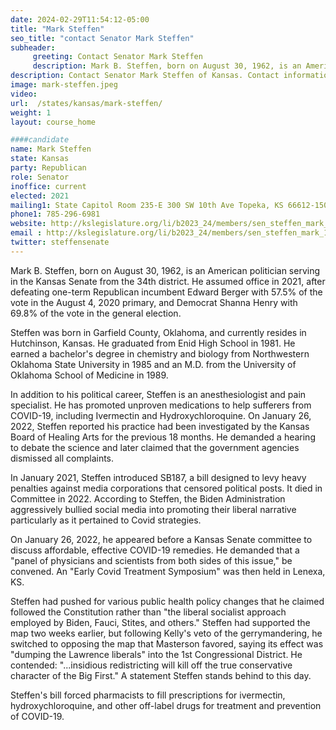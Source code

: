 ```yaml
---
date: 2024-02-29T11:54:12-05:00
title: "Mark Steffen"
seo_title: "contact Senator Mark Steffen"
subheader:
     greeting: Contact Senator Mark Steffen
     description: Mark B. Steffen, born on August 30, 1962, is an American politician serving in the Kansas Senate from the 34th district. He assumed office in 2021.
description: Contact Senator Mark Steffen of Kansas. Contact information for Mark Steffen includes email address, phone number, and mailing address.
image: mark-steffen.jpeg
video:
url:  /states/kansas/mark-steffen/
weight: 1
layout: course_home

####candidate
name: Mark Steffen
state: Kansas
party: Republican
role: Senator
inoffice: current
elected: 2021
mailing1: State Capitol Room 235-E 300 SW 10th Ave Topeka, KS 66612-1504
phone1: 785-296-6981
website: http://kslegislature.org/li/b2023_24/members/sen_steffen_mark_1/
email : http://kslegislature.org/li/b2023_24/members/sen_steffen_mark_1/
twitter: steffensenate
---
```


Mark B. Steffen, born on August 30, 1962, is an American politician serving in the Kansas Senate from the 34th district. He assumed office in 2021, after defeating one-term Republican incumbent Edward Berger with 57.5% of the vote in the August 4, 2020 primary, and Democrat Shanna Henry with 69.8% of the vote in the general election.

Steffen was born in Garfield County, Oklahoma, and currently resides in Hutchinson, Kansas. He graduated from Enid High School in 1981. He earned a bachelor's degree in chemistry and biology from Northwestern Oklahoma State University in 1985 and an M.D. from the University of Oklahoma School of Medicine in 1989.

In addition to his political career, Steffen is an anesthesiologist and pain specialist. He has promoted unproven medications to help sufferers from COVID-19, including Ivermectin and Hydroxychloroquine. On January 26, 2022, Steffen reported his practice had been investigated by the Kansas Board of Healing Arts for the previous 18 months. He demanded a hearing to debate the science and later claimed that the government agencies dismissed all complaints.

In January 2021, Steffen introduced SB187, a bill designed to levy heavy penalties against media corporations that censored political posts. It died in Committee in 2022. According to Steffen, the Biden Administration aggressively bullied social media into promoting their liberal narrative particularly as it pertained to Covid strategies.

On January 26, 2022, he appeared before a Kansas Senate committee to discuss affordable, effective COVID-19 remedies. He demanded that a "panel of physicians and scientists from both sides of this issue," be convened. An "Early Covid Treatment Symposium" was then held in Lenexa, KS.

Steffen had pushed for various public health policy changes that he claimed followed the Constitution rather than "the liberal socialist approach employed by Biden, Fauci, Stites, and others." Steffen had supported the map two weeks earlier, but following Kelly's veto of the gerrymandering, he switched to opposing the map that Masterson favored, saying its effect was "dumping the Lawrence liberals" into the 1st Congressional District. He contended: "...insidious redistricting will kill off the true conservative character of the Big First." A statement Steffen stands behind to this day.

Steffen's bill forced pharmacists to fill prescriptions for ivermectin, hydroxychloroquine, and other off-label drugs for treatment and prevention of COVID-19.
